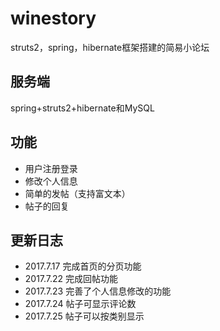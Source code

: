 # winestory
struts2，spring，hibernate框架搭建的简易小论坛
## 服务端
spring+struts2+hibernate和MySQL
## 功能
- 用户注册登录
- 修改个人信息
- 简单的发帖（支持富文本）
- 帖子的回复
## 更新日志
- 2017.7.17 完成首页的分页功能
- 2017.7.22 完成回帖功能
- 2017.7.23 完善了个人信息修改的功能
- 2017.7.24 帖子可显示评论数
- 2017.7.25 帖子可以按类别显示
